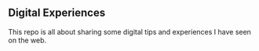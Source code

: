 ## Digital Experiences

This repo is all about sharing some digital tips and experiences I have seen on the web.

